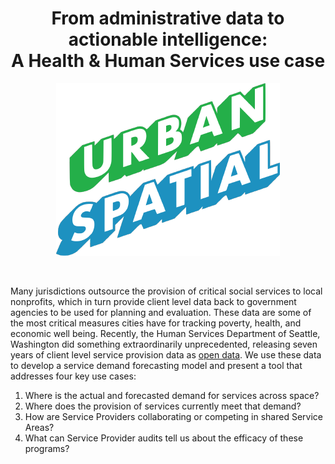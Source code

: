 <div align="center">
  <h1>From administrative data to actionable intelligence:<br>A Health & Human Services use case<br></h1>

  <img src="seattle urban spatial logo-01.png"></img>
</div>

<br>

Many jurisdictions outsource the provision of critical social services to local nonprofits, which in turn provide client level data back to government agencies to be used for planning and evaluation. These data are some of the most critical measures cities have for tracking poverty, health, and economic well being. Recently, the Human Services Department of Seattle, Washington did something extraordinarily unprecedented, releasing seven years of client level service provision data as [open data](https://data.seattle.gov/browse?q=Aging%20and%20Disability%20Services%20-%20Client%20Level%20Data%202016&sortBy=relevance). We use these data to develop a service demand forecasting model and present a tool that addresses four key use cases:
<ol>
  <li>Where is the actual and forecasted demand for services across space?</li>
  <li>Where does the provision of services currently meet that demand?</li>
  <li>How are Service Providers collaborating or competing in shared Service Areas? </li>
  <li>What can Service Provider audits tell us about the efficacy of these programs?</li>
</ol>

